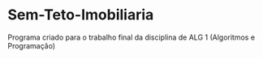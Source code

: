 # Sem-Teto-Imobiliaria
Programa criado para o trabalho final da disciplina de ALG 1 (Algoritmos e Programação)
